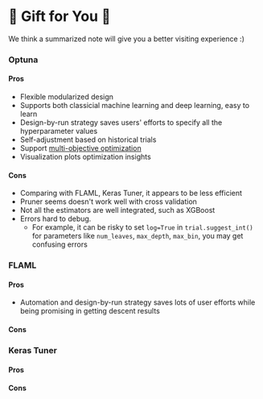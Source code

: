 # 💝 Gift for You 💝

We think a summarized note will give you a better visiting experience :)

### Optuna

#### Pros
* Flexible modularized design
* Supports both classicial machine learning and deep learning, easy to learn
* Design-by-run strategy saves users' efforts to specify all the hyperparameter values
* Self-adjustment based on historical trials
* Support [multi-objective optimization][1]
* Visualization plots optimization insights

#### Cons
* Comparing with FLAML, Keras Tuner, it appears to be less efficient
* Pruner seems doesn't work well with cross validation
* Not all the estimators are well integrated, such as XGBoost
* Errors hard to debug.
  * For example, it can be risky to set `log=True` in `trial.suggest_int()` for parameters like `num_leaves`, `max_depth`, `max_bin`, you may get confusing errors
  
### FLAML

#### Pros
* Automation and design-by-run strategy saves lots of user efforts while being promising in getting descent results


#### Cons


### Keras Tuner

#### Pros

#### Cons



[1]:https://optuna.readthedocs.io/en/v2.7.0/tutorial/20_recipes/002_multi_objective.html
